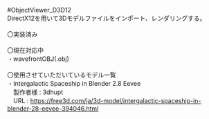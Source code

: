 #ObjectViewer_D3D12<br>
DirectX12を用いて3Dモデルファイルをインポート、レンダリングする。<br>
<br>
〇実装済み<br>
<br>
〇現在対応中<br>
・wavefrontOBJ(.obj)<br>
<br>
〇使用させていただいているモデル一覧<br>
・Intergalactic Spaceship in Blender 2.8 Eevee<br>
　製作者様 : 3dhupt<br>
　URL : https://free3d.com/ja/3d-model/intergalactic-spaceship-in-blender-28-eevee-394046.html<br>
